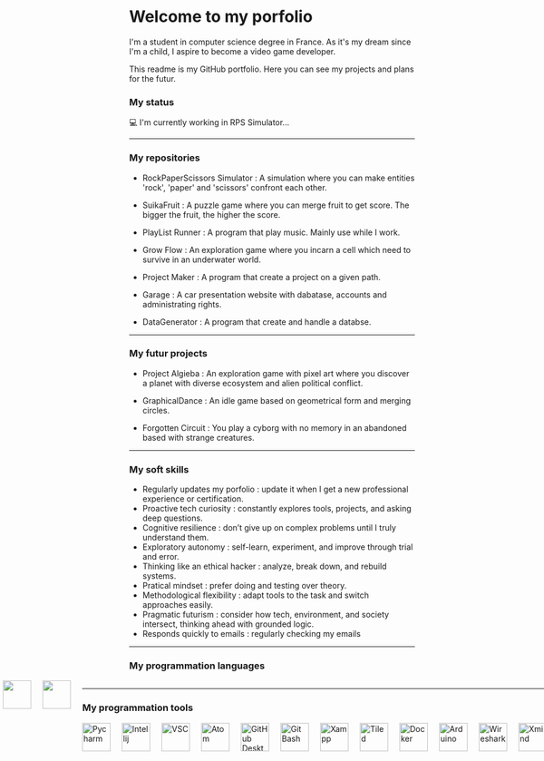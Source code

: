 # Welcome to my porfolio

I'm a student in computer science degree in France.
As it's my dream since I'm a child, I aspire to become a video game developer.

This readme is my GitHub portfolio.
Here you can see my projects and plans for the futur.

### My status
💻 I'm currently working in RPS Simulator...

***
### My repositories

- RockPaperScissors Simulator : A simulation where you can make entities 'rock', 'paper' and 'scissors' confront each other.

- SuikaFruit : A puzzle game where you can merge fruit to get score. The bigger the fruit, the higher the score.

- PlayList Runner : A program that play music. Mainly use while I work.

- Grow Flow : An exploration game where you incarn a cell which need to survive in an underwater world.

- Project Maker : A program that create a project on a given path.

- Garage : A car presentation website with dabatase, accounts and administrating rights.

- DataGenerator : A program that create and handle a databse.

***
### My futur projects

- Project Algieba : An exploration game with pixel art where you discover a planet with diverse ecosystem and alien political conflict.

- GraphicalDance : An idle game based on geometrical form and merging circles.

- Forgotten Circuit : You play a cyborg with no memory in an abandoned based with strange creatures.

***
### My soft skills

- Regularly updates my porfolio : update it when I get a new professional experience or certification.
- Proactive tech curiosity : constantly explores tools, projects, and asking deep questions.
- Cognitive resilience : don’t give up on complex problems until I truly understand them.
- Exploratory autonomy : self-learn, experiment, and improve through trial and error.
- Thinking like an ethical hacker : analyze, break down, and rebuild systems.
- Pratical mindset : prefer doing and testing over theory.
- Methodological flexibility : adapt tools to the task and switch approaches easily.
- Pragmatic futurism : consider how tech, environment, and society intersect, thinking ahead with grounded logic.
- Responds quickly to emails : regularly checking my emails

***
### My programmation languages

<div style="display:flex; justify-content:center; gap:20px;">
	<img src="https://www.citypng.com/public/uploads/preview/hd-python-logo-symbol-transparent-png-735811696257415dbkifcuokn.png" width="50"/>
	<img src="https://www.citypng.com/public/uploads/preview/html5-logo-icon-3d-hd-png-701751694706448mhzoib8wwh.png" width="50"/>
	<img src="https://icon2.cleanpng.com/20180608/rbo/kisspng-cascading-style-sheets-css3-logo-5b1a6a5c5dfbb2.855009901528457820385.jpg" width="50"/>
	<img src="https://w7.pngwing.com/pngs/210/24/png-transparent-php-logo-programmer-computer-software-it-sticker-miscellaneous-sticker-web-application-thumbnail.png" width="50"/>
	<img src="https://icon2.cleanpng.com/20190129/jba/kisspng-javascript-web-applications-scalable-vector-graphi-1713908433870.webp" width="50"/>
	<img src="https://i.pinimg.com/564x/67/ed/2a/67ed2ac947b9dfcf283521309a304050.jpg" width="50"/>
	<img src="https://e7.pngegg.com/pngimages/167/148/png-clipart-microsoft-azure-sql-database-microsoft-sql-server-database-blue-text-thumbnail.png" width="50"/>
<div/>

***
### My programmation tools

<div style="display:flex; justify-content:center; gap:20px;">
	<a href="https://www.jetbrains.com/fr-fr/pycharm/"><img src="https://img.favpng.com/3/25/22/pycharm-integrated-development-environment-jetbrains-intellij-idea-python-png-favpng-GEw5Gdt5Rc6sZhQUu01BteZTS_t.jpg" alt="Pycharm" width="50"/></a>
	<a href="https://www.jetbrains.com/fr-fr/idea/"><img src="https://e7.pngegg.com/pngimages/392/422/png-clipart-intellij-idea-integrated-development-environment-computer-software-pycharm-jetbrains-java-plum-miscellaneous-text.png" alt="Intellij" width="50"/></a>
	<a href="https://code.visualstudio.com/"><img src="https://w7.pngwing.com/pngs/512/824/png-transparent-visual-studio-code-hd-logo-thumbnail.png" alt="VSC" width="50"/></a>
	<a href="https://atom-editor.cc/"><img src="https://e7.pngegg.com/pngimages/192/401/png-clipart-atom-text-editor-scalable-graphics-atom-logo-atom.png" alt="Atom" width="50"/></a>
	<a href="https://github.com/apps/desktop"><img src="https://p1.hiclipart.com/preview/452/590/433/clay-os-6-a-macos-icon-github-desktop-white-cat-on-purple-background-icon-png-clipart-thumbnail.jpg" alt="GitHub Desktop" width="50"/></a>
	<a href="https://git-scm.com/downloads"><img src="https://w7.pngwing.com/pngs/192/492/png-transparent-git-bash-hd-logo.png" alt="Git Bash" width="50"/></a>
	<a href="https://www.apachefriends.org/fr/index.html"><img src="https://w7.pngwing.com/pngs/952/732/png-transparent-xampp-full-logo-tech-companies-thumbnail.png" alt="Xampp" width="50"/></a>
	<a href="https://www.mapeditor.org/download.html"><img src="https://dl.flathub.org/media/org/mapeditor/Tiled.desktop/83a53625d534ba9b15b9d84a84abaa72/icons/128x128/org.mapeditor.Tiled.desktop.png" alt="Tiled" width="50"/></a>
	<a href="https://www.docker.com/"><img src="https://cdn.freebiesupply.com/logos/large/2x/docker-logo-png-transparent.png" alt="Docker" width="50"/></a>
	<a href="https://www.arduino.cc/"><img src="https://upload.wikimedia.org/wikipedia/commons/thumb/7/73/Arduino_IDE_logo.svg/2048px-Arduino_IDE_logo.svg.png" alt="Arduino" width="50"/></a>
	<a href="https://upload.wikimedia.org/wikipedia/commons/c/c6/Wireshark_icon_new.png"><img src="https://upload.wikimedia.org/wikipedia/commons/c/c6/Wireshark_icon_new.png" alt="Wireshark" width="50"/></a>
	<a href="https://xmind.app/fr/"><img src="https://i0.wp.com/outils-visuels.fr/wp-content/uploads/2021/09/b715ab45-f55d-4dfa-ac61-5c1ab0f9ce7b.png.webp?fit=384%2C384&ssl=1" alt="Xmind" width="50"/></a>
	<a href="https://fr.libreoffice.org/download/telecharger-libreoffice/"><img src="https://upload.wikimedia.org/wikipedia/commons/thumb/4/48/LibreOffice_7.5_Main_Icon.svg/2048px-LibreOffice_7.5_Main_Icon.svg.png" alt="LibreOffice" width="50"/></a>
	<a href="https://discord.com/download"><img src="https://icon2.cleanpng.com/20181110/izk/kisspng-discord-social-media-portable-network-graphics-cli-1713924104892.webp" alt="Discord" width="50"/></a>
<div/>

***
### My certifications

- OpenClassrooms
- PIX
- CodinGame
- Codecademy
- W3School

***
### My languages

- French - native language
- English - B2
- Japanese - notions

***
### My contact

My site : https://nathanm.btsinfo.nc/

My email : mir.nathan666@gmail.com

My Discord : One Shot #oneshot9475

<!-- Add later
Add emoji for titles + images for logo
Use GitHub Actions + YAML to make readme dynamic !
Add simple games ?
Add HTML ?
-->
